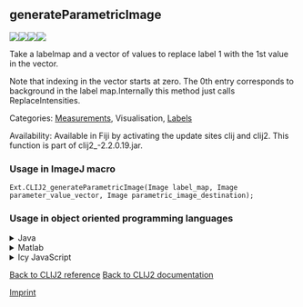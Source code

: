 ## generateParametricImage
<img src="images/mini_empty_logo.png"/><img src="images/mini_clij2_logo.png"/><img src="images/mini_empty_logo.png"/><img src="images/mini_empty_logo.png"/>

Take a labelmap and a vector of values to replace label 1 with the 1st value in the vector. 

Note that indexing in the vector starts at zero. The 0th entry corresponds to background in the label map.Internally this method just calls ReplaceIntensities.


Categories: [Measurements](https://clij.github.io/clij2-docs/reference__measurement),  Visualisation, [Labels](https://clij.github.io/clij2-docs/reference__label)

Availability: Available in Fiji by activating the update sites clij and clij2.
This function is part of clij2_-2.2.0.19.jar.

### Usage in ImageJ macro
```
Ext.CLIJ2_generateParametricImage(Image label_map, Image parameter_value_vector, Image parametric_image_destination);
```


### Usage in object oriented programming languages



<details>

<summary>
Java
</summary>
<pre class="highlight">// init CLIJ and GPU
import net.haesleinhuepf.clij2.CLIJ2;
import net.haesleinhuepf.clij.clearcl.ClearCLBuffer;
CLIJ2 clij2 = CLIJ2.getInstance();

// get input parameters
ClearCLBuffer label_map = clij2.push(label_mapImagePlus);
ClearCLBuffer parameter_value_vector = clij2.push(parameter_value_vectorImagePlus);
parametric_image_destination = clij2.create(label_map);
</pre>

<pre class="highlight">
// Execute operation on GPU
clij2.generateParametricImage(label_map, parameter_value_vector, parametric_image_destination);
</pre>

<pre class="highlight">
// show result
parametric_image_destinationImagePlus = clij2.pull(parametric_image_destination);
parametric_image_destinationImagePlus.show();

// cleanup memory on GPU
clij2.release(label_map);
clij2.release(parameter_value_vector);
clij2.release(parametric_image_destination);
</pre>

</details>



<details>

<summary>
Matlab
</summary>
<pre class="highlight">% init CLIJ and GPU
clij2 = init_clatlab();

% get input parameters
label_map = clij2.pushMat(label_map_matrix);
parameter_value_vector = clij2.pushMat(parameter_value_vector_matrix);
parametric_image_destination = clij2.create(label_map);
</pre>

<pre class="highlight">
% Execute operation on GPU
clij2.generateParametricImage(label_map, parameter_value_vector, parametric_image_destination);
</pre>

<pre class="highlight">
% show result
parametric_image_destination = clij2.pullMat(parametric_image_destination)

% cleanup memory on GPU
clij2.release(label_map);
clij2.release(parameter_value_vector);
clij2.release(parametric_image_destination);
</pre>

</details>



<details>

<summary>
Icy JavaScript
</summary>
<pre class="highlight">// init CLIJ and GPU
importClass(net.haesleinhuepf.clicy.CLICY);
importClass(Packages.icy.main.Icy);

clij2 = CLICY.getInstance();

// get input parameters
label_map_sequence = getSequence();
label_map = clij2.pushSequence(label_map_sequence);
parameter_value_vector_sequence = getSequence();
parameter_value_vector = clij2.pushSequence(parameter_value_vector_sequence);
parametric_image_destination = clij2.create(label_map);
</pre>

<pre class="highlight">
// Execute operation on GPU
clij2.generateParametricImage(label_map, parameter_value_vector, parametric_image_destination);
</pre>

<pre class="highlight">
// show result
parametric_image_destination_sequence = clij2.pullSequence(parametric_image_destination)
Icy.addSequence(parametric_image_destination_sequence);
// cleanup memory on GPU
clij2.release(label_map);
clij2.release(parameter_value_vector);
clij2.release(parametric_image_destination);
</pre>

</details>



[Back to CLIJ2 reference](https://clij.github.io/clij2-docs/reference)
[Back to CLIJ2 documentation](https://clij.github.io/clij2-docs)

[Imprint](https://clij.github.io/imprint)
